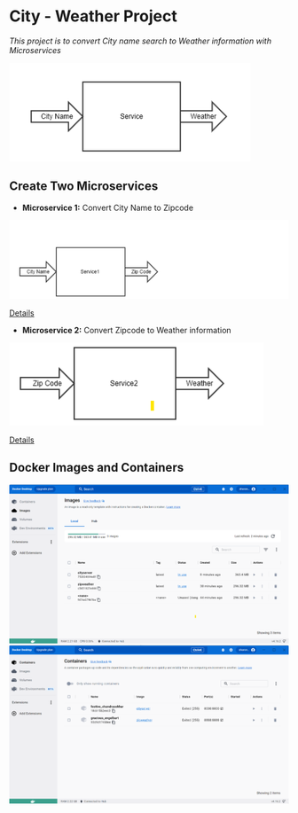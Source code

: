 # **City - Weather Project**
*This project is to convert City name search to Weather information with Microservices*

![My Image](./image/requirement.png)

## **Create Two Microservices**

* **Microservice 1:** Convert City Name to Zipcode

![My Image](./image/m1.png)

[Details](https://github.com/SharonCao0920/CloudComputing/tree/main/Docker/CityWeatherProject/CityZipcode)

* **Microservice 2:** Convert Zipcode to Weather information

![My Image](./image/m2.png)

[Details](https://github.com/SharonCao0920/CloudComputing/tree/main/Docker/CityWeatherProject/ZipWeather)

## **Docker Images and Containers**
![My Image](./image/images.png)
![My Image](./image/containers.png)
